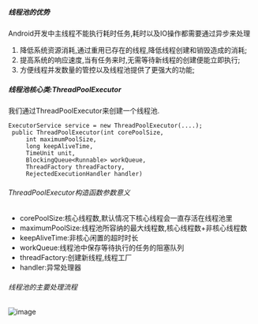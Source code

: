 ##### 线程池的优势
Android开发中主线程不能执行耗时任务,耗时以及IO操作都需要通过异步来处理
1. 降低系统资源消耗,通过重用已存在的线程,降低线程创建和销毁造成的消耗;
2. 提高系统的响应速度,当有任务来时,无需等待新线程的创建便能立即执行;
3. 方便线程并发数量的管控以及线程池提供了更强大的功能;
##### 线程池核心类:ThreadPoolExecutor
我们通过ThreadPoolExecutor来创建一个线程池.

    ExecutorService service = new ThreadPoolExecutor(....);
     public ThreadPoolExecutor(int corePoolSize,
         int maximumPoolSize,
         long keepAliveTime,
         TimeUnit unit,
         BlockingQueue<Runnable> workQueue,
         ThreadFactory threadFactory,
         RejectedExecutionHandler handler)

###### ThreadPoolExecutor构造函数参数意义
- corePoolSize:核心线程数,默认情况下核心线程会一直存活在线程池里
- maximumPoolSize:线程池所容纳的最大线程数,核心线程数+非核心线程数
- keepAliveTime:非核心闲置的超时时长
- workQueue:线程池中保存等待执行的任务的阻塞队列
- threadFactory:创建新线程,线程工厂
- handler:异常处理器

###### 线程池的主要处理流程
![image](https://github.com/nicelyjust/Algo/blob/release/v1.0.0/pictures/threadPool.jpg)